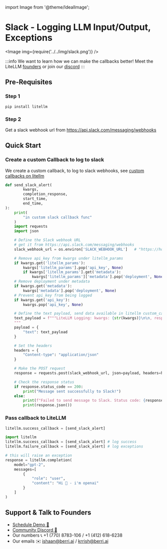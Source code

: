 import Image from '@theme/IdealImage';

# Slack - Logging LLM Input/Output, Exceptions

<Image img={require('../../img/slack.png')} />

:::info
We want to learn how we can make the callbacks better! Meet the LiteLLM [founders](https://calendly.com/d/4mp-gd3-k5k/berriai-1-1-onboarding-litellm-hosted-version) or
join our [discord](https://discord.gg/wuPM9dRgDw)
::: 

## Pre-Requisites

### Step 1
```shell
pip install litellm
```

### Step 2
Get a slack webhook url from https://api.slack.com/messaging/webhooks



## Quick Start
### Create a custom Callback to log to slack
We create a custom callback, to log to slack webhooks, see [custom callbacks on litellm](https://docs.litellm.ai/docs/observability/custom_callback)
```python
def send_slack_alert(
        kwargs,
        completion_response,
        start_time,
        end_time,
):
    print(
        "in custom slack callback func"
    )
    import requests
    import json

    # Define the Slack webhook URL
    # get it from https://api.slack.com/messaging/webhooks
    slack_webhook_url = os.environ['SLACK_WEBHOOK_URL']   # "https://hooks.slack.com/services/<>/<>/<>"

    # Remove api_key from kwargs under litellm_params
    if kwargs.get('litellm_params'):
        kwargs['litellm_params'].pop('api_key', None)
        if kwargs['litellm_params'].get('metadata'):
            kwargs['litellm_params']['metadata'].pop('deployment', None)
    # Remove deployment under metadata
    if kwargs.get('metadata'):
        kwargs['metadata'].pop('deployment', None)
    # Prevent api_key from being logged
    if kwargs.get('api_key'):
        kwargs.pop('api_key', None)

    # Define the text payload, send data available in litellm custom_callbacks
    text_payload = f"""LiteLLM Logging: kwargs: {str(kwargs)}\n\n, response: {str(completion_response)}\n\n, start time{str(start_time)} end time: {str(end_time)}
    """
    payload = {
        "text": text_payload
    }

    # Set the headers
    headers = {
        "Content-type": "application/json"
    }

    # Make the POST request
    response = requests.post(slack_webhook_url, json=payload, headers=headers)

    # Check the response status
    if response.status_code == 200:
        print("Message sent successfully to Slack!")
    else:
        print(f"Failed to send message to Slack. Status code: {response.status_code}")
        print(response.json())
```

### Pass callback to LiteLLM
```python
litellm.success_callback = [send_slack_alert]
```

```python
import litellm
litellm.success_callback = [send_slack_alert] # log success
litellm.failure_callback = [send_slack_alert] # log exceptions

# this will raise an exception
response = litellm.completion(
    model="gpt-2",
    messages=[
        {
            "role": "user",
            "content": "Hi 👋 - i'm openai"
        }
    ]
)
```
## Support & Talk to Founders

- [Schedule Demo 👋](https://calendly.com/d/4mp-gd3-k5k/berriai-1-1-onboarding-litellm-hosted-version)
- [Community Discord 💭](https://discord.gg/wuPM9dRgDw)
- Our numbers 📞 +1 (770) 8783-106 / ‭+1 (412) 618-6238‬
- Our emails ✉️ ishaan@berri.ai / krrish@berri.ai
